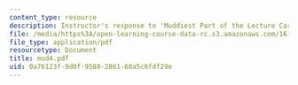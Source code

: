 ```yaml
---
content_type: resource
description: Instructor's response to 'Muddiest Part of the Lecture Cards'.
file: /media/https%3A/open-learning-course-data-rc.s3.amazonaws.com/16-01-unified-engineering-i-ii-iii-iv-fall-2005-spring-2006/0a76123f9d0f9588286168a5c6fdf29e_mud4.pdf
file_type: application/pdf
resourcetype: Document
title: mud4.pdf
uid: 0a76123f-9d0f-9588-2861-68a5c6fdf29e
---
```

